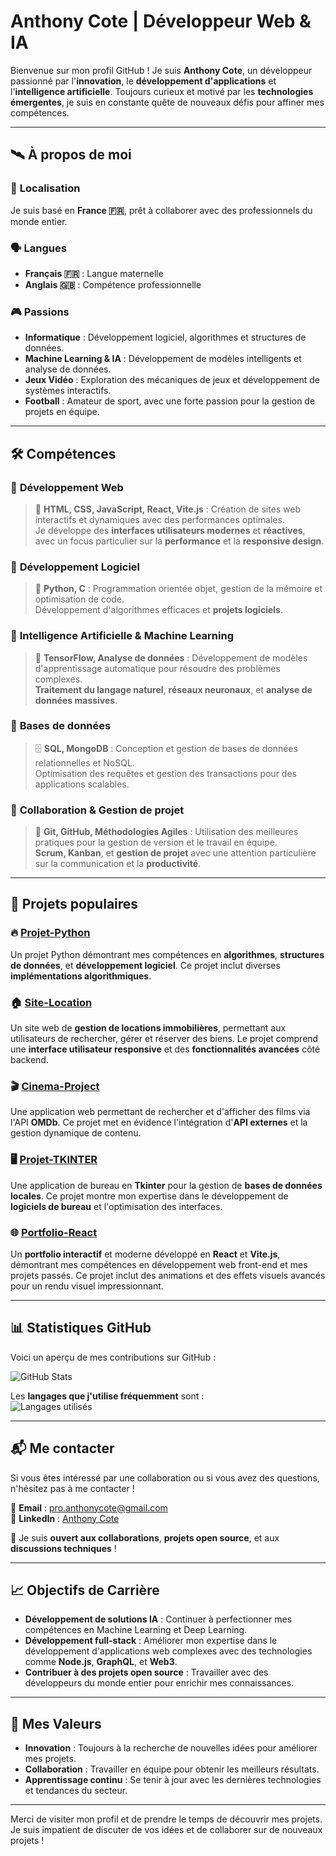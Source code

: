 # **Anthony Cote | Développeur Web & IA**  

Bienvenue sur mon profil GitHub ! Je suis **Anthony Cote**, un développeur passionné par l'**innovation**, le **développement d'applications** et l'**intelligence artificielle**. Toujours curieux et motivé par les **technologies émergentes**, je suis en constante quête de nouveaux défis pour affiner mes compétences.  
 
--- 

## 🛰️ **À propos de moi**  

### 📍 **Localisation**
Je suis basé en **France 🇫🇷**, prêt à collaborer avec des professionnels du monde entier.

### 🗣️ **Langues**
- **Français 🇫🇷** : Langue maternelle
- **Anglais 🇬🇧** : Compétence professionnelle

### 🎮 **Passions**
- **Informatique** : Développement logiciel, algorithmes et structures de données.
- **Machine Learning & IA** : Développement de modèles intelligents et analyse de données.
- **Jeux Vidéo** : Exploration des mécaniques de jeux et développement de systèmes interactifs.
- **Football** : Amateur de sport, avec une forte passion pour la gestion de projets en équipe.

---

## 🛠️ **Compétences**

### 🔹 **Développement Web**
> 🚀 **HTML, CSS, JavaScript, React, Vite.js** : Création de sites web interactifs et dynamiques avec des performances optimales.  
> Je développe des **interfaces utilisateurs modernes** et **réactives**, avec un focus particulier sur la **performance** et la **responsive design**.

### 🔹 **Développement Logiciel**
> 🐍 **Python, C** : Programmation orientée objet, gestion de la mémoire et optimisation de code.  
> Développement d'algorithmes efficaces et **projets logiciels**.

### 🔹 **Intelligence Artificielle & Machine Learning**
> 🤖 **TensorFlow, Analyse de données** : Développement de modèles d'apprentissage automatique pour résoudre des problèmes complexes.  
> **Traitement du langage naturel**, **réseaux neuronaux**, et **analyse de données massives**.

### 🔹 **Bases de données**
> 🗄️ **SQL, MongoDB** : Conception et gestion de bases de données relationnelles et NoSQL.  
> Optimisation des requêtes et gestion des transactions pour des applications scalables.

### 🔹 **Collaboration & Gestion de projet**
> 🔗 **Git, GitHub, Méthodologies Agiles** : Utilisation des meilleures pratiques pour la gestion de version et le travail en équipe.  
> **Scrum, Kanban**, et **gestion de projet** avec une attention particulière sur la communication et la **productivité**.

---

## 🌟 **Projets populaires**

### 🔥 [**Projet-Python**](https://github.com/anthocote19/Projet-Python)
Un projet Python démontrant mes compétences en **algorithmes**, **structures de données**, et **développement logiciel**. Ce projet inclut diverses **implémentations algorithmiques**.

### 🏠 [**Site-Location**](https://github.com/anthocote19/Site-Location)
Un site web de **gestion de locations immobilières**, permettant aux utilisateurs de rechercher, gérer et réserver des biens. Le projet comprend une **interface utilisateur responsive** et des **fonctionnalités avancées** côté backend.

### 🎬 [**Cinema-Project**](https://github.com/anthocote19/Cinema-Project)
Une application web permettant de rechercher et d'afficher des films via l'API **OMDb**. Ce projet met en évidence l'intégration d'**API externes** et la gestion dynamique de contenu.

### 🖥️ [**Projet-TKINTER**](https://github.com/anthocote19/Projet-TKINTER)
Une application de bureau en **Tkinter** pour la gestion de **bases de données locales**. Ce projet montre mon expertise dans le développement de **logiciels de bureau** et l'optimisation des interfaces.

### 🌐 [**Portfolio-React**](https://github.com/anthocote19/Portfolio-React)
Un **portfolio interactif** et moderne développé en **React** et **Vite.js**, démontrant mes compétences en développement web front-end et mes projets passés. Ce projet inclut des animations et des effets visuels avancés pour un rendu visuel impressionnant.

---

## 📊 **Statistiques GitHub**

Voici un aperçu de mes contributions sur GitHub :  

![GitHub Stats](https://github-readme-stats.vercel.app/api?username=anthocote19&show_icons=true&theme=radical)  

Les **langages que j'utilise fréquemment** sont :  
![Langages utilisés](https://github-readme-stats.vercel.app/api/top-langs/?username=anthocote19&layout=compact&theme=radical)  

---

## 📬 **Me contacter**

Si vous êtes intéressé par une collaboration ou si vous avez des questions, n'hésitez pas à me contacter !  

📧 **Email** : [pro.anthonycote@gmail.com](mailto:pro.anthonycote@gmail.com)  
🔗 **LinkedIn** : [Anthony Cote](https://www.linkedin.com/in/anthony-cote-25390433a/)  

💬 Je suis **ouvert aux collaborations**, **projets open source**, et aux **discussions techniques** !  

---

## 📈 **Objectifs de Carrière**

- **Développement de solutions IA** : Continuer à perfectionner mes compétences en Machine Learning et Deep Learning.
- **Développement full-stack** : Améliorer mon expertise dans le développement d'applications web complexes avec des technologies comme **Node.js**, **GraphQL**, et **Web3**.
- **Contribuer à des projets open source** : Travailler avec des développeurs du monde entier pour enrichir mes connaissances.

---



## 🎯 **Mes Valeurs**

- **Innovation** : Toujours à la recherche de nouvelles idées pour améliorer mes projets.
- **Collaboration** : Travailler en équipe pour obtenir les meilleurs résultats.
- **Apprentissage continu** : Se tenir à jour avec les dernières technologies et tendances du secteur.

---

Merci de visiter mon profil et de prendre le temps de découvrir mes projets.  
Je suis impatient de discuter de vos idées et de collaborer sur de nouveaux projets !


